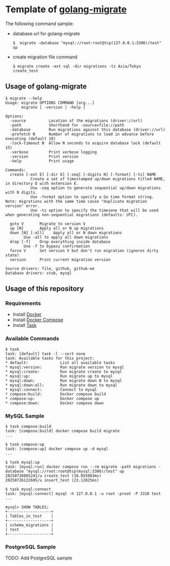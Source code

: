 # Template of [golang-migrate](https://github.com/golang-migrate/migrate)

The following command sample:

- database url for golang-migrate
  ```shell
  $  migrate -database "mysql://root:root@tcp(127.0.0.1:3306)/test" up 
  ```
- create migration file command
  ```shell
  $ migrate create -ext sql -dir migrations -tz Asia/Tokyo create_test
  ```

## Usage of golang-migrate

```shell
$ migrate --help
Usage: migrate OPTIONS COMMAND [arg...]
       migrate [ -version | -help ]

Options:
  -source          Location of the migrations (driver://url)
  -path            Shorthand for -source=file://path
  -database        Run migrations against this database (driver://url)
  -prefetch N      Number of migrations to load in advance before executing (default 10)
  -lock-timeout N  Allow N seconds to acquire database lock (default 15)
  -verbose         Print verbose logging
  -version         Print version
  -help            Print usage

Commands:
  create [-ext E] [-dir D] [-seq] [-digits N] [-format] [-tz] NAME
           Create a set of timestamped up/down migrations titled NAME, in directory D with extension E.
           Use -seq option to generate sequential up/down migrations with N digits.
           Use -format option to specify a Go time format string. Note: migrations with the same time cause "duplicate migration version" error.
           Use -tz option to specify the timezone that will be used when generating non-sequential migrations (defaults: UTC).

  goto V       Migrate to version V
  up [N]       Apply all or N up migrations
  down [N] [-all]    Apply all or N down migrations
        Use -all to apply all down migrations
  drop [-f]    Drop everything inside database
        Use -f to bypass confirmation
  force V      Set version V but don't run migration (ignores dirty state)
  version      Print current migration version

Source drivers: file, github, github-ee
Database drivers: stub, mysql
```

## Usage of this repository

### Requirements

- Install [Docker](https://docs.docker.com/engine/install/)
- Install [Docker Compose](https://docs.docker.com/compose/install/)
- Install [Task](https://taskfile.dev/installation/)

### Available Commands

```shell
$ task               
task: [default] task -l --sort none
task: Available tasks for this project:
* default:              List all available tasks
* mysql:version:        Run migrate version to mysql
* mysql:create:         Run migrate create to mysql
* mysql:up:             Run migrate up to mysql
* mysql:down:           Run migrate down N to mysql
* mysql:down:all:       Run migrate down to mysql
* mysql:connect:        Connect to mysql
* compose:build:        Docker compose build
* compose:up:           Docker compose up
* compose:down:         Docker compose down
```

### MySQL Sample

```shell
$ task compose:build
task: [compose:build] docker compose build migrate
...

$ task compose:up
task: [compose:up] docker compose up -d mysql
...

$ task mysql:up
task: [mysql:run] docker compose run --rm migrate -path migrations -database "mysql://root:root@tcp(mysql:3306)/test" up
20250726085241/u create_test (16.055083ms)
20250726122605/u insert_test (23.12025ms)

$ task mysql:connect
task: [mysql:connect] mysql -h 127.0.0.1 -u root -proot -P 3310 test
...

mysql> SHOW TABLES;
+-------------------+
| Tables_in_test    |
+-------------------+
| schema_migrations |
| test              |
+-------------------+
```

### PostgreSQL Sample

TODO: Add PostgreSQL sample
